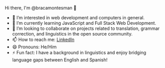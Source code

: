 Hi there, I'm @bracamontesman 👋
- 👀 I’m interested in web development and computers in general.
- 🌱 I’m currently learning JavaScript and Full Stack Web Development.
- 💞️ I’m looking to collaborate on projects related to translation, grammar correction, and linguistics in the open source community.
- 📫 How to reach me: [LinkedIn](https://www.linkedin.com/in/miguel-bracamontes)
- 😄 Pronouns: He/Him
- ⚡ Fun fact: I have a background in linguistics and enjoy bridging language gaps between English and Spanish!
